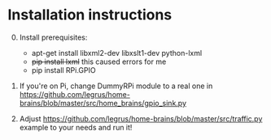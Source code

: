 Installation instructions
===========

0. Install prerequisites:
    + apt-get install libxml2-dev libxslt1-dev python-lxml
    + ~~pip install lxml~~ this caused errors for me
    + pip install RPi.GPIO

1. If you're on Pi, change DummyRPi module to a real one in https://github.com/legrus/home-brains/blob/master/src/home_brains/gpio_sink.py

2. Adjust https://github.com/legrus/home-brains/blob/master/src/traffic.py example to your needs and run it!
